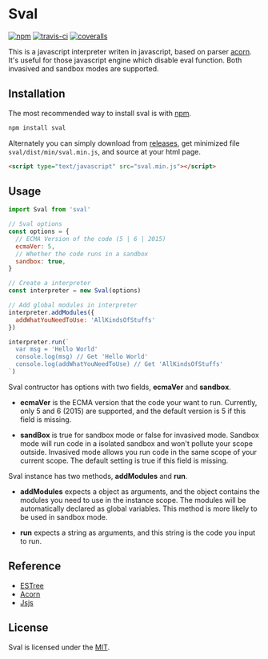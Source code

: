 # Sval

[![npm](https://img.shields.io/npm/v/sval.svg?style=flat-square)](https://www.npmjs.com/package/sval)
[![travis-ci](https://img.shields.io/travis/Siubaak/sval.svg?style=flat-square)](https://travis-ci.org/Siubaak/sval)
[![coveralls](https://img.shields.io/coveralls/github/Siubaak/sval.svg?style=flat-square)](https://coveralls.io/github/Siubaak/sval)

This is a javascript interpreter writen in javascript, based on parser [acorn](https://github.com/acornjs/acorn). It's useful for those javascript engine which disable eval function. Both invasived and sandbox modes are supported.

## Installation

The most recommended way to install sval is with [npm](https://www.npmjs.com/package/sval).

```bash
npm install sval
```

Alternately you can simply download from [releases](https://github.com/Siubaak/sval/releases), get minimized file `sval/dist/min/sval.min.js`, and source at your html page.

```html
<script type="text/javascript" src="sval.min.js"></script>
```

## Usage

```js
import Sval from 'sval'

// Sval options
const options = {
  // ECMA Version of the code (5 | 6 | 2015)
  ecmaVer: 5,
  // Whether the code runs in a sandbox
  sandbox: true,
}

// Create a interpreter
const interpreter = new Sval(options)

// Add global modules in interpreter
interpreter.addModules({
  addWhatYouNeedToUse: 'AllKindsOfStuffs'
})

interpreter.run(`
  var msg = 'Hello World'
  console.log(msg) // Get 'Hello World'
  console.log(addWhatYouNeedToUse) // Get 'AllKindsOfStuffs'
`)
```

Sval contructor has options with two fields, **ecmaVer** and **sandbox**.

- **ecmaVer** is the ECMA version that the code your want to run. Currently, only 5 and 6 (2015) are supported, and the default version is 5 if this field is missing.

- **sandBox** is true for sandbox mode or false for invasived mode. Sandbox mode will run code in a isolated sandbox and won't pollute your scope outside. Invasived mode allows you run code in the same scope of your current scope. The default setting is true if this field is missing.

Sval instance has two methods, **addModules** and **run**.

- **addModules** expects a object as arguments, and the object contains the modules you need to use in the instance scope. The modules will be automatically declared as global variables. This method is more likely to be used in sandbox mode.

- **run** expects a string as arguments, and this string is the code you input to run.

## Reference

- [ESTree](https://github.com/estree/estree)
- [Acorn](https://github.com/acornjs/acorn)
- [Jsjs](https://github.com/bramblex/jsjs)

## License

Sval is licensed under the [MIT](https://github.com/Siubaak/sval/blob/master/LICENSE).